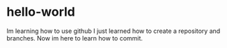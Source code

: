 # hello-world
Im learning how to use github
I just learned how to create a repository and branches.
Now im here to learn how to commit.
